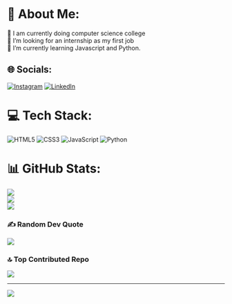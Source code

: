 # 💫 About Me:
🔭 I am currently doing computer science college<br>👯 I’m looking for an internship as my first job<br>🌱 I’m currently learning Javascript and Python.<br>


## 🌐 Socials:
[![Instagram](https://img.shields.io/badge/Instagram-%23E4405F.svg?logo=Instagram&logoColor=white)](https://instagram.com/_dileung_) [![LinkedIn](https://img.shields.io/badge/LinkedIn-%230077B5.svg?logo=linkedin&logoColor=white)](https://www.linkedin.com/in/diegoleung/) 

# 💻 Tech Stack:
![HTML5](https://img.shields.io/badge/html5-%23E34F26.svg?style=for-the-badge&logo=html5&logoColor=white) ![CSS3](https://img.shields.io/badge/css3-%231572B6.svg?style=for-the-badge&logo=css3&logoColor=white) ![JavaScript](https://img.shields.io/badge/javascript-%23323330.svg?style=for-the-badge&logo=javascript&logoColor=%23F7DF1E) ![Python](https://img.shields.io/badge/python-3670A0?style=for-the-badge&logo=python&logoColor=ffdd54) 
# 📊 GitHub Stats:
![](https://github-readme-stats.vercel.app/api?username=dileung9&theme=dracula&hide_border=false&include_all_commits=false&count_private=false)<br/>
![](https://github-readme-streak-stats.herokuapp.com/?user=dileung9&theme=dracula&hide_border=false)<br/>
![](https://github-readme-stats.vercel.app/api/top-langs/?username=dileung9&theme=dracula&hide_border=false&include_all_commits=false&count_private=false&layout=compact)

### ✍️ Random Dev Quote
![](https://quotes-github-readme.vercel.app/api?type=horizontal&theme=radical)

### 🔝 Top Contributed Repo
![](https://github-contributor-stats.vercel.app/api?username=dileung9&limit=5&theme=dracula&combine_all_yearly_contributions=true)

---
[![](https://visitcount.itsvg.in/api?id=dileung9&icon=0&color=0)](https://visitcount.itsvg.in)

<!-- Proudly created with GPRM ( https://gprm.itsvg.in ) -->
